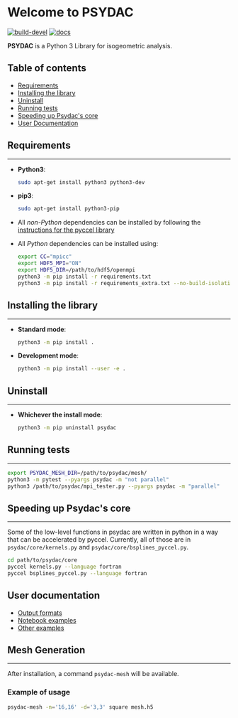 # Welcome to PSYDAC

[![build-devel](https://travis-ci.com/pyccel/psydac.svg?branch=devel)](https://travis-ci.com/pyccel/psydac) [![docs](https://readthedocs.org/projects/spl/badge/?version=latest)](http://spl.readthedocs.io/en/latest/?badge=latest)

**PSYDAC** is a Python 3 Library for isogeometric analysis.

## Table of contents

-  [Requirements](#requirements)
-  [Installing the library](#installing-the-library)
-  [Uninstall](#uninstall)
-  [Running tests](#running-tests)
-  [Speeding up Psydac's core](#speeding-up-psydacs-core)
-  [User Documentation](#user-documentation)

## Requirements
-----

*   **Python3**:
    ```bash
    sudo apt-get install python3 python3-dev
    ```

*   **pip3**:
    ```bash
    sudo apt-get install python3-pip
    ```

*   All *non-Python* dependencies can be installed by following the [instructions for the pyccel library](https://github.com/pyccel/pyccel#Requirements)

*   All *Python* dependencies can be installed using:
    ```bash
    export CC="mpicc"
    export HDF5_MPI="ON"
    export HDF5_DIR=/path/to/hdf5/openmpi
    python3 -m pip install -r requirements.txt
    python3 -m pip install -r requirements_extra.txt --no-build-isolation
     ```

## Installing the library
-----

*   **Standard mode**:
    ```bash
    python3 -m pip install .
    ```

*   **Development mode**:
    ```bash
    python3 -m pip install --user -e .
    ```

## Uninstall
-----
*   **Whichever the install mode**:
    ```bash
    python3 -m pip uninstall psydac
    ```

## Running tests
-----
```bash
export PSYDAC_MESH_DIR=/path/to/psydac/mesh/
python3 -m pytest --pyargs psydac -m "not parallel"
python3 /path/to/psydac/mpi_tester.py --pyargs psydac -m "parallel"
```

## Speeding up **Psydac**'s core
-----
Some of the low-level functions in psydac are written in python in a way that can be accelerated by pyccel. Currently, all of those are in `psydac/core/kernels.py` and `psydac/core/bsplines_pyccel.py`.
```bash
cd path/to/psydac/core
pyccel kernels.py --language fortran
pyccel bsplines_pyccel.py --language fortran
```

## User documentation

-  [Output formats](./output.md)
-  [Notebook examples](./examples/notebooks/)
-  [Other examples](./examples/)

## Mesh Generation
-----
After installation, a command `psydac-mesh` will be available.

### Example of usage
```bash
psydac-mesh -n='16,16' -d='3,3' square mesh.h5
```
